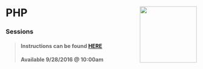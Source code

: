 # PHP <img align="right" src="https://github.com/Learning-Fuze/prototypes_C10/blob/assets/assets/images/logos/LF_LOGO.png?raw=true" width="150">
### Sessions

>#### Instructions can be found <a href="http://learning-fuze.github.io/prototypes_C10/#/PHP-Sessions" target="_blank">HERE</a>
>#### Available 9/28/2016 @ 10:00am
